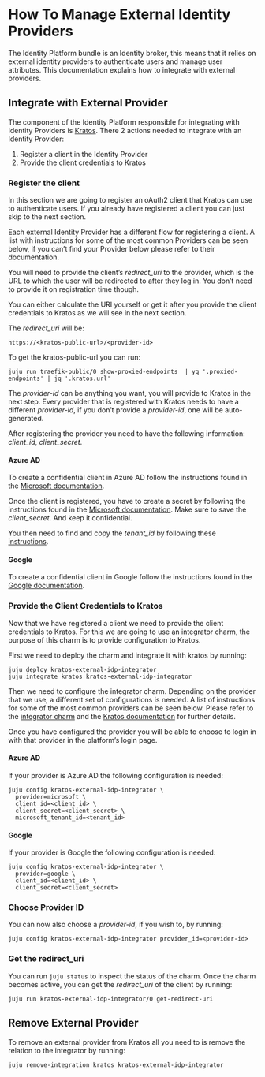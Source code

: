# How To Manage External Identity Providers

The Identity Platform bundle is an Identity broker, this means that it relies on external identity providers to authenticate users and manage user attributes. This documentation explains how to integrate with external providers. 

## Integrate with External Provider

The component of the Identity Platform responsible for integrating with Identity Providers is [Kratos](http://charmhub.io/kratos). There 2 actions needed to integrate with an Identity Provider:
1. Register a client in the Identity Provider
2. Provide the client credentials to Kratos

### Register the client

In this section we are going to register an oAuth2 client that Kratos can use to authenticate users. If you already have registered a client you can just skip to the next section.

Each external Identity Provider has a different flow for registering a client. A list with instructions for some of the most common Providers can be seen below, if you can’t find your Provider below please refer to their documentation. 

You will need to provide the client’s *redirect_uri* to the provider, which is the URL to which the user will be redirected to after they log in. You don’t need to provide it on registration time though.

You can either calculate the URI yourself or get it after you provide the client credentials to Kratos as we will see in the next section.

The *redirect_uri* will be:

```https://<kratos-public-url>/<provider-id>```

To get the kratos-public-url you can run: 

```juju run traefik-public/0 show-proxied-endpoints  | yq '.proxied-endpoints' | jq '.kratos.url'```

The *provider-id* can be anything you want, you will provide to Kratos in the next step. Every provider that is registered with Kratos needs to have a different *provider-id*, if you don’t provide a *provider-id*, one will be auto-generated.

After registering the provider you need to have the following information: *client_id*, *client_secret*.

#### Azure AD 

To create a confidential client in Azure AD follow the instructions found in the [Microsoft documentation](https://learn.microsoft.com/en-us/azure/healthcare-apis/register-application#register-a-new-application).

Once the client is registered, you have to create a secret by following the instructions found in the [Microsoft documentation](https://learn.microsoft.com/en-us/azure/healthcare-apis/register-application#certificates--secrets). Make sure to save the *client_secret*. And keep it confidential.

You then need to find and copy the *tenant_id* by following these [instructions](https://learn.microsoft.com/en-us/azure/active-directory/fundamentals/how-to-find-tenant).

#### Google

To create a confidential client in Google follow the instructions found in the [Google documentation](https://developers.google.com/identity/protocols/oauth2#1.-obtain-oauth-2.0-credentials-from-the-dynamic_data.setvar.console_name-.).

### Provide the Client Credentials to Kratos

Now that we have registered a client we need to provide the client credentials to Kratos. For this we are going to use an integrator charm, the purpose of this charm is to provide configuration to Kratos.

First we need to deploy the charm and integrate it with kratos by running:

```
juju deploy kratos-external-idp-integrator
juju integrate kratos kratos-external-idp-integrator
```

Then we need to configure the integrator charm. Depending on the provider that we use, a different set of configurations is needed. A list of instructions for some of the most common providers can be seen below. Please refer to the [integrator charm](https://charmhub.io/kratos-external-idp-integrator) and the [Kratos documentation](https://www.ory.sh/docs/kratos/social-signin/overview) for further details.

Once you have configured the provider you will be able to choose to login in with that provider in the platform’s login page.

#### Azure AD

If your provider is Azure AD the following configuration is needed:

```
juju config kratos-external-idp-integrator \
  provider=microsoft \
  client_id=<client_id> \
  client_secret=<client_secret> \
  microsoft_tenant_id=<tenant_id>
```

#### Google

If your provider is Google the following configuration is needed:

```
juju config kratos-external-idp-integrator \
  provider=google \
  client_id=<client_id> \
  client_secret=<client_secret>
```

### Choose Provider ID

You can now also choose a *provider-id*, if you wish to, by running:

```
juju config kratos-external-idp-integrator provider_id=<provider-id> 
```

### Get the redirect_uri

You can run ```juju status``` to inspect the status of the charm. Once the charm becomes active, you can get the *redirect_uri* of the client by running:

```
juju run kratos-external-idp-integrator/0 get-redirect-uri
```

## Remove External Provider

To remove an external provider from Kratos all you need to is remove the relation to the integrator by running:

```
juju remove-integration kratos kratos-external-idp-integrator
```

